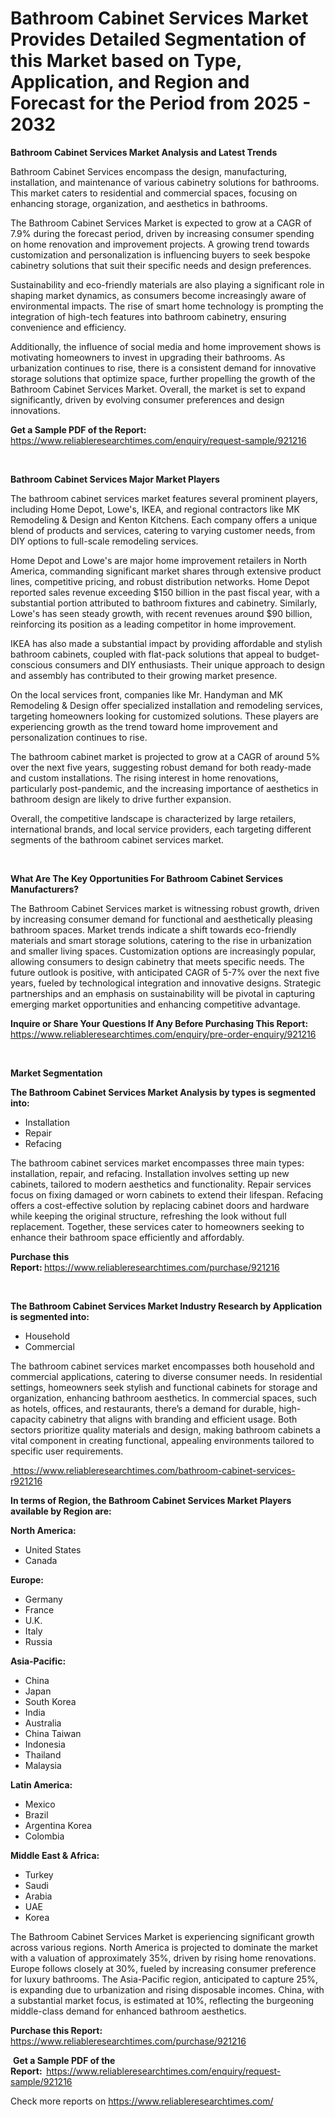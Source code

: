 <p><h1>Bathroom Cabinet Services Market Provides Detailed Segmentation of this Market based on Type, Application, and Region and Forecast for the Period from 2025 - 2032</h1></p><p><strong>Bathroom Cabinet Services Market Analysis and Latest Trends</strong></p>
<p><p>Bathroom Cabinet Services encompass the design, manufacturing, installation, and maintenance of various cabinetry solutions for bathrooms. This market caters to residential and commercial spaces, focusing on enhancing storage, organization, and aesthetics in bathrooms. </p><p>The Bathroom Cabinet Services Market is expected to grow at a CAGR of 7.9% during the forecast period, driven by increasing consumer spending on home renovation and improvement projects. A growing trend towards customization and personalization is influencing buyers to seek bespoke cabinetry solutions that suit their specific needs and design preferences. </p><p>Sustainability and eco-friendly materials are also playing a significant role in shaping market dynamics, as consumers become increasingly aware of environmental impacts. The rise of smart home technology is prompting the integration of high-tech features into bathroom cabinetry, ensuring convenience and efficiency. </p><p>Additionally, the influence of social media and home improvement shows is motivating homeowners to invest in upgrading their bathrooms. As urbanization continues to rise, there is a consistent demand for innovative storage solutions that optimize space, further propelling the growth of the Bathroom Cabinet Services Market. Overall, the market is set to expand significantly, driven by evolving consumer preferences and design innovations.</p></p>
<p><strong>Get a Sample PDF of the Report:&nbsp;</strong> <a href="https://www.reliableresearchtimes.com/enquiry/request-sample/921216?utm_campaign=3047&utm_medium=2&utm_source=Github&utm_content=ia&utm_term=07032025&utm_id=bathroom-cabinet-services">https://www.reliableresearchtimes.com/enquiry/request-sample/921216</a></p>
<p>&nbsp;</p>
<p><strong>Bathroom Cabinet Services Major Market Players</strong></p>
<p><p>The bathroom cabinet services market features several prominent players, including Home Depot, Lowe's, IKEA, and regional contractors like MK Remodeling & Design and Kenton Kitchens. Each company offers a unique blend of products and services, catering to varying customer needs, from DIY options to full-scale remodeling services.</p><p>Home Depot and Lowe's are major home improvement retailers in North America, commanding significant market shares through extensive product lines, competitive pricing, and robust distribution networks. Home Depot reported sales revenue exceeding $150 billion in the past fiscal year, with a substantial portion attributed to bathroom fixtures and cabinetry. Similarly, Lowe's has seen steady growth, with recent revenues around $90 billion, reinforcing its position as a leading competitor in home improvement.</p><p>IKEA has also made a substantial impact by providing affordable and stylish bathroom cabinets, coupled with flat-pack solutions that appeal to budget-conscious consumers and DIY enthusiasts. Their unique approach to design and assembly has contributed to their growing market presence.</p><p>On the local services front, companies like Mr. Handyman and MK Remodeling & Design offer specialized installation and remodeling services, targeting homeowners looking for customized solutions. These players are experiencing growth as the trend toward home improvement and personalization continues to rise.</p><p>The bathroom cabinet market is projected to grow at a CAGR of around 5% over the next five years, suggesting robust demand for both ready-made and custom installations. The rising interest in home renovations, particularly post-pandemic, and the increasing importance of aesthetics in bathroom design are likely to drive further expansion.</p><p>Overall, the competitive landscape is characterized by large retailers, international brands, and local service providers, each targeting different segments of the bathroom cabinet services market.</p></p>
<p>&nbsp;</p>
<p><strong>What Are The Key Opportunities For Bathroom Cabinet Services Manufacturers?</strong></p>
<p><p>The Bathroom Cabinet Services market is witnessing robust growth, driven by increasing consumer demand for functional and aesthetically pleasing bathroom spaces. Market trends indicate a shift towards eco-friendly materials and smart storage solutions, catering to the rise in urbanization and smaller living spaces. Customization options are increasingly popular, allowing consumers to design cabinetry that meets specific needs. The future outlook is positive, with anticipated CAGR of 5-7% over the next five years, fueled by technological integration and innovative designs. Strategic partnerships and an emphasis on sustainability will be pivotal in capturing emerging market opportunities and enhancing competitive advantage.</p></p>
<p><strong>Inquire or Share Your Questions If Any Before Purchasing This Report:</strong> <a href="https://www.reliableresearchtimes.com/enquiry/pre-order-enquiry/921216?utm_campaign=3047&utm_medium=2&utm_source=Github&utm_content=ia&utm_term=07032025&utm_id=bathroom-cabinet-services">https://www.reliableresearchtimes.com/enquiry/pre-order-enquiry/921216</a></p>
<p>&nbsp;</p>
<p><strong>Market Segmentation</strong></p>
<p><strong>The Bathroom Cabinet Services Market Analysis by types is segmented into:</strong></p>
<p><ul><li>Installation</li><li>Repair</li><li>Refacing</li></ul></p>
<p><p>The bathroom cabinet services market encompasses three main types: installation, repair, and refacing. Installation involves setting up new cabinets, tailored to modern aesthetics and functionality. Repair services focus on fixing damaged or worn cabinets to extend their lifespan. Refacing offers a cost-effective solution by replacing cabinet doors and hardware while keeping the original structure, refreshing the look without full replacement. Together, these services cater to homeowners seeking to enhance their bathroom space efficiently and affordably.</p></p>
<p><strong>Purchase this Report:&nbsp;</strong><a href="https://www.reliableresearchtimes.com/purchase/921216?utm_campaign=3047&utm_medium=2&utm_source=Github&utm_content=ia&utm_term=07032025&utm_id=bathroom-cabinet-services">https://www.reliableresearchtimes.com/purchase/921216</a></p>
<p>&nbsp;</p>
<p><strong>The Bathroom Cabinet Services Market Industry Research by Application is segmented into:</strong></p>
<p><ul><li>Household</li><li>Commercial</li></ul></p>
<p><p>The bathroom cabinet services market encompasses both household and commercial applications, catering to diverse consumer needs. In residential settings, homeowners seek stylish and functional cabinets for storage and organization, enhancing bathroom aesthetics. In commercial spaces, such as hotels, offices, and restaurants, there’s a demand for durable, high-capacity cabinetry that aligns with branding and efficient usage. Both sectors prioritize quality materials and design, making bathroom cabinets a vital component in creating functional, appealing environments tailored to specific user requirements.</p></p>
<p><a href="https://www.reliableresearchtimes.com/bathroom-cabinet-services-r921216?utm_campaign=3047&utm_medium=2&utm_source=Github&utm_content=ia&utm_term=07032025&utm_id=bathroom-cabinet-services">&nbsp;https://www.reliableresearchtimes.com/bathroom-cabinet-services-r921216</a></p>
<p><strong>In terms of Region, the Bathroom Cabinet Services Market Players available by Region are:</strong></p>
<p>
    <p> <strong> North America: </strong>
        <ul>
            <li>United States</li>
            <li>Canada</li>
        </ul>
        </p> 
    <p> <strong> Europe: </strong>
        <ul>
            <li>Germany</li>
            <li>France</li>
            <li>U.K.</li>
            <li>Italy</li>
            <li>Russia</li>
        </ul>
        </p> 
    <p> <strong> Asia-Pacific: </strong>
        <ul>
            <li>China</li>
            <li>Japan</li>
            <li>South Korea</li>
            <li>India</li>
            <li>Australia</li>
            <li>China Taiwan</li>
            <li>Indonesia</li>
            <li>Thailand</li>
            <li>Malaysia</li>
        </ul>
        </p> 
    <p> <strong> Latin America: </strong>
        <ul>
            <li>Mexico</li>
            <li>Brazil</li>
            <li>Argentina Korea</li>
            <li>Colombia</li>
        </ul>
        </p> 
    <p> <strong> Middle East & Africa: </strong>
        <ul>
            <li>Turkey</li>
            <li>Saudi</li>
            <li>Arabia</li>
            <li>UAE</li>
            <li>Korea</li>
        </ul>
    </p>
    </p>
<p><p>The Bathroom Cabinet Services Market is experiencing significant growth across various regions. North America is projected to dominate the market with a valuation of approximately 35%, driven by rising home renovations. Europe follows closely at 30%, fueled by increasing consumer preference for luxury bathrooms. The Asia-Pacific region, anticipated to capture 25%, is expanding due to urbanization and rising disposable incomes. China, with a substantial market focus, is estimated at 10%, reflecting the burgeoning middle-class demand for enhanced bathroom aesthetics.</p></p>
<p><strong>Purchase this Report: </strong><a href="https://www.reliableresearchtimes.com/purchase/921216?utm_campaign=3047&utm_medium=2&utm_source=Github&utm_content=ia&utm_term=07032025&utm_id=bathroom-cabinet-services">https://www.reliableresearchtimes.com/purchase/921216</a></p>
<p>&nbsp;<strong>Get a Sample PDF of the Report:&nbsp;&nbsp;</strong><a href="https://www.reliableresearchtimes.com/enquiry/request-sample/921216?utm_campaign=3047&utm_medium=2&utm_source=Github&utm_content=ia&utm_term=07032025&utm_id=bathroom-cabinet-services">https://www.reliableresearchtimes.com/enquiry/request-sample/921216</a></p>
<p><strong></strong></p>
<p>Check more reports on <a href="https://www.reliableresearchtimes.com/?utm_campaign=3047&utm_medium=2&utm_source=Github&utm_content=ia&utm_term=07032025&utm_id=bathroom-cabinet-services">https://www.reliableresearchtimes.com/</a></p>